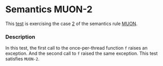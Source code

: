 # Semantics MUON-2

This [test](.) is exercising the case [2](../Readme.md) of the semantics rule [MUON](../../muon/Readme.md).

### Description

In this test, the first call to the once-per-thread function `f` raises an exception. And the second call to `f` raised the same exception. This test satisfies `MUON-2`.
